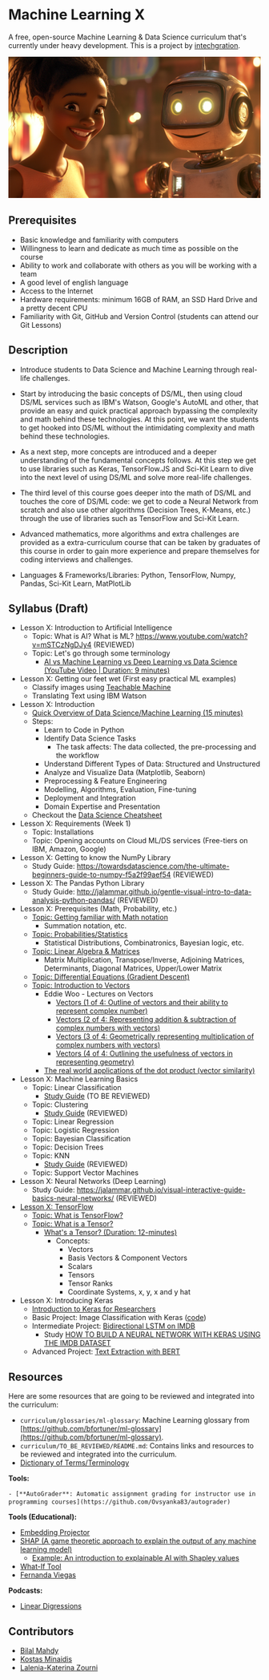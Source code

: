 # Machine Learning X

  A free, open-source Machine Learning & Data Science curriculum that's currently under heavy development. This is a project by [intechgration](https://intechgration.io).

  ![](./assets/header.png)

## Prerequisites

  - Basic knowledge and familiarity with computers
  - Willingness to learn and dedicate as much time as possible on the course
  - Ability to work and collaborate with others as you will be working with a team
  - A good level of english language
  - Access to the Internet
  - Hardware requirements: minimum 16GB of RAM, an SSD Hard Drive and a pretty decent CPU 
  - Familiarity with Git, GitHub and Version Control (students can attend our Git Lessons)

## Description

  - Introduce students to Data Science and Machine Learning through real-life challenges.

  - Start by introducing the basic concepts of DS/ML, then using cloud DS/ML services such as IBM's Watson, Google's AutoML and other, that provide an easy and quick practical approach bypassing the complexity and math behind these technologies. At this point, we want the students to get hooked into DS/ML without the intimidating complexity and math behind these technologies.

  - As a next step, more concepts are introduced and a deeper understanding of the fundamental concepts follows. At this step we get to use libraries such as Keras, TensorFlow.JS and Sci-Kit Learn to dive into the next level of using DS/ML and solve more real-life challenges.

  - The third level of this course goes deeper into the math of DS/ML and touches the core of DS/ML code: we get to code a Neural Network from scratch and also use other algorithms (Decision Trees, K-Means, etc.) through the use of libraries such as TensorFlow and Sci-Kit Learn.

  - Advanced mathematics, more algorithms and extra challenges are provided as a extra-curriculum course that can be taken by graduates of this course in order to gain more experience and prepare themselves for coding interviews and challenges.

  - Languages & Frameworks/Libraries: Python, TensorFlow, Numpy, Pandas, Sci-Kit Learn, MatPlotLib

## Syllabus (Draft)

  - Lesson X: Introduction to Artificial Intelligence
    - Topic: What is AI? What is ML? https://www.youtube.com/watch?v=mSTCzNgDJy4 (REVIEWED)  
    - Topic: Let's go through some terminology
      - [AI vs Machine Learning vs Deep Learning vs Data Science (YouTube Video | Duration: 9 minutes)](https://www.youtube.com/watch?v=iPUWwpocc1c)
  - Lesson X: Getting our feet wet (First easy practical ML examples)
    - Classify images using [Teachable Machine](https://teachablemachine.withgoogle.com/) 
    - Translating Text using IBM Watson
  - Lesson X: Introduction
    - [Quick Overview of Data Science/Machine Learning (15 minutes)](https://www.youtube.com/watch?v=oLpBGtY-_sI)  
    - Steps:
      - Learn to Code in Python
      - Identify Data Science Tasks
        - The task affects: The data collected, the pre-processing and the workflow
      - Understand Different Types of Data: Structured and Unstructured
      - Analyze and Visualize Data (Matplotlib, Seaborn)
      - Preprocessing & Feature Engineering
      - Modelling, Algorithms, Evaluation, Fine-tuning
      - Deployment and Integration
      - Domain Expertise and Presentation
    - Checkout the [Data Science Cheatsheet](DataScienceCheatsheet.pdf)      
  - Lesson X: Requirements (Week 1)
    - Topic: Installations
    - Topic: Opening accounts on Cloud ML/DS services (Free-tiers on IBM, Amazon, Google)
  - Lesson X: Getting to know the NumPy Library
    - Study Guide: https://towardsdatascience.com/the-ultimate-beginners-guide-to-numpy-f5a2f99aef54 (REVIEWED)
  - Lesson X: The Pandas Python Library
    - Study Guide: http://jalammar.github.io/gentle-visual-intro-to-data-analysis-python-pandas/ (REVIEWED) 
  - Lesson X: Prerequisites (Math, Probability, etc.)
    - [Topic: Getting familiar with Math notation](#)
      - Summation notation, etc.  
    - [Topic: Probabilities/Statistics](#)
      - Statistical Distributions, Combinatronics, Bayesian logic, etc.   
    - [Topic: Linear Algebra & Matrices](#)
      - Matrix Multiplication, Transpose/Inverse, Adjoining Matrices, Determinants, Diagonal Matrices, Upper/Lower Matrix    
    - [Topic: Differential Equations (Gradient Descent)](#)   
    - [Topic: Introduction to Vectors](#)
      - Eddie Woo - Lectures on Vectors
        - [Vectors (1 of 4: Outline of vectors and their ability to represent complex number)](https://www.youtube.com/watch?v=kw9EKH8m_YI)
        - [Vectors (2 of 4: Representing addition & subtraction of complex numbers with vectors)](https://www.youtube.com/watch?v=wxJspfmO0WQ)
        - [Vectors (3 of 4: Geometrically representing multiplication of complex numbers with vectors)](https://www.youtube.com/watch?v=uD9e8njaK1M)
        - [Vectors (4 of 4: Outlining the usefulness of vectors in representing geometry)](https://www.youtube.com/watch?v=pyDGOxUe3Mo)         
      - [The real world applications of the dot product (vector similarity)](https://www.youtube.com/watch?v=TBpDMLCC2uY)
  - Lesson X: Machine Learning Basics
    - Topic: Linear Classification
      - [Study Guide](https://www.pyimagesearch.com/2016/08/22/an-intro-to-linear-classification-with-python/) (TO BE REVIEWED)
    - Topic: Clustering
      - [Study Guide](https://www.analyticsvidhya.com/blog/2016/11/an-introduction-to-clustering-and-different-methods-of-clustering/) (REVIEWED)
    - Topic: Linear Regression
    - Topic: Logistic Regression
    - Topic: Bayesian Classification
    - Topic: Decision Trees
    - Topic: KNN
      - [Study Guide](https://medium.com/analytics-vidhya/a-beginners-guide-to-k-nearest-neighbor-knn-algorithm-with-code-5015ce8b227e) (REVIEWED)
    - Topic: Support Vector Machines
  - Lesson X: Neural Networks (Deep Learning)
    - Study Guide: https://jalammar.github.io/visual-interactive-guide-basics-neural-networks/ (REVIEWED)
  - [Lesson X: TensorFlow](/tensorflow)
    - [Topic: What is TensorFlow?](/tensorflow/introduction.md)
    - [Topic: What is a Tensor?](#)
      - [What's a Tensor? (Duration: 12-minutes)](https://www.youtube.com/watch?v=f5liqUk0ZTw)
        - Concepts:
          - Vectors
          - Basis Vectors & Component Vectors
          - Scalars      
          - Tensors
          - Tensor Ranks
          - Coordinate Systems, x, y, x and y hat
  - Lesson X: Introducing Keras
    - [Introduction to Keras for Researchers](https://keras.io/getting_started/intro_to_keras_for_researchers/)
    - Basic Project: Image Classification with Keras ([code](./CODE/image_classification_with_inception_v3.py))
    - Intermediate Project: [Bidirectional LSTM on IMDB](https://keras.io/examples/nlp/bidirectional_lstm_imdb/)
      - Study [HOW TO BUILD A NEURAL NETWORK WITH KERAS USING THE IMDB DATASET](https://builtin.com/data-science/how-build-neural-network-keras)
    - Advanced Project: [Text Extraction with BERT](https://keras.io/examples/nlp/text_extraction_with_bert/) 

## Resources

  Here are some resources that are going to be reviewed and integrated into the curriculum:

  - `curriculum/glossaries/ml-glossary`: Machine Learning glossary from [https://github.com/bfortuner/ml-glossary](https://github.com/bfortuner/ml-glossary).
  - `curriculum/TO_BE_REVIEWED/README.md`: Contains links and resources to be reviewed and integrated into the curriculum.
  - [Dictionary of Terms/Terminology](https://developers.google.com/machine-learning/glossary)

  **Tools:**

    - [**AutoGrader**: Automatic assignment grading for instructor use in programming courses](https://github.com/Ovsyanka83/autograder)

  **Tools (Educational):**

  - [Embedding Projector](https://projector.tensorflow.org/)
  - [SHAP (A game theoretic approach to explain the output of any machine learning model)](https://github.com/slundberg/shap)
    - [Example: An introduction to explainable AI with Shapley values](https://shap.readthedocs.io/en/latest/example_notebooks/overviews/An%20introduction%20to%20explainable%20AI%20with%20Shapley%20values.html)
  - [What-If Tool](https://pair-code.github.io/what-if-tool/)
  - [Fernanda Viegas](http://www.fernandaviegas.com/)

  **Podcasts:**

  - [Linear Digressions](https://lineardigressions.com/)

## Contributors

  - [Bilal Mahdy](https://www.linkedin.com/in/bilal-emad-eldin/)
  - [Kostas Minaidis](https://www.linkedin.com/in/kostas-minaidis/)
  - [Lalenia-Katerina Zourni](https://github.com/Lalenia)
